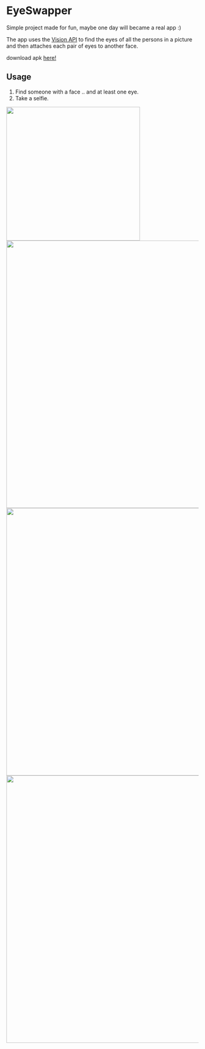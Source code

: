 # EyeSwapper
Simple project made for fun, maybe one day will became a real app :)

The app uses the [Vision API](https://developers.google.com/vision/) to find the eyes of all the persons in a picture and then attaches each pair of eyes to another face.

download apk [here!](https://rawgit.com/PierfrancescoSoffritti/EyeSwapper/master/EyeSwapper.apk)

## Usage
1. Find someone with a face .. and at least one eye.
2. Take a selfie.

<img height="350" src="https://github.com/PierfrancescoSoffritti/EyeSwapper/blob/master/pics/pic1.jpg" />
<img height="700" src="https://github.com/PierfrancescoSoffritti/EyeSwapper/blob/master/pics/pic2.png" />
<img height="700" src="https://github.com/PierfrancescoSoffritti/EyeSwapper/blob/master/pics/pic3.png" />
<img height="700" src="https://github.com/PierfrancescoSoffritti/EyeSwapper/blob/master/pics/pic4.png" />
